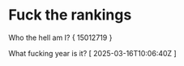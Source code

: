 # Fuck the rankings

Who the hell am I?
{ 15012719 }

What fucking year is it?
[ 2025-03-16T10:06:40Z ]
